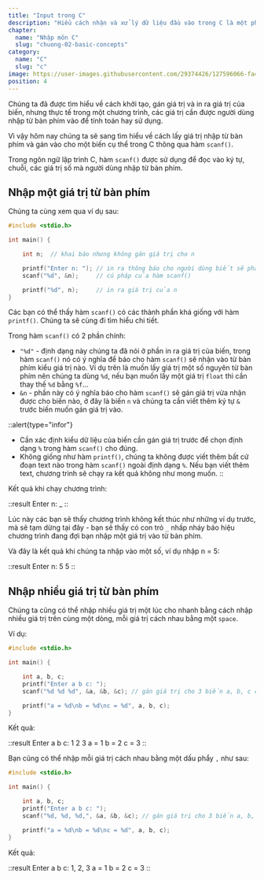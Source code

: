 ```yaml
---
title: "Input trong C"
description: "Hiểu cách nhận và xử lý dữ liệu đầu vào trong C là một phần quan trọng để tạo ra các ứng dụng có khả năng tương tác với người dùng và thực hiện các tính toán phức tạp. Hãy bắt đầu khám phá cách tạo các chương trình mà có thể đọc và sử dụng thông tin từ nhiều nguồn khác nhau"
chapter:
  name: "Nhập môn C"
  slug: "chuong-02-basic-concepts"
category:
  name: "C"
  slug: "c"
image: https://user-images.githubusercontent.com/29374426/127596066-fa46df01-982f-4a72-b6d1-f7d8f5c5a9b3.png
position: 4
---
```


Chúng ta đã được tìm hiểu về cách khởi tạo, gán giá trị và in ra giá trị của biến, nhưng thực tế trong một chương trình, các giá trị cần được người dùng nhập từ bàn phím vào để tính toán hay sử dụng.

Vì vậy hôm nay chúng ta sẽ sang tìm hiểu về cách lấy giá trị nhập từ bàn phím và gán vào cho một biến cụ thể trong C thông qua hàm `scanf()`.

Trong ngôn ngữ lập trình C, hàm `scanf()` được sử dụng để đọc vào ký tự, chuỗi, các giá trị số mà người dùng nhập từ bàn phím.

## Nhập một giá trị từ bàn phím

Chúng ta cùng xem qua ví dụ sau:

```cpp
#include <stdio.h>

int main() {

    int n;  // khai báo nhưng không gán giá trị cho n

    printf("Enter n: "); // in ra thông báo cho người dùng biết sẽ phải làm gì
    scanf("%d", &n);     // cú pháp của hàm scanf()

    printf("%d", n);     // in ra giá trị của n
}
```

Các bạn có thể thấy hàm `scanf()` có các thành phần khá giống với hàm `printf()`. Chúng ta sẽ cùng đi tìm hiểu chi tiết.

Trong hàm `scanf()` có 2 phần chính:

- `"%d"` - định dạng này chúng ta đã nói ở phần in ra giá trị của biến, trong hàm `scanf()` nó có ý nghĩa để báo cho hàm `scanf()` sẽ nhận vào từ bàn phím kiểu giá trị nào. Ví dụ trên là muốn lấy giá trị một số nguyên từ bàn phím nên chúng ta dùng `%d`, nếu bạn muốn lấy một giá trị `float` thì cần thay thế `%d` bằng `%f`...
- `&n` - phần này có ý nghĩa báo cho hàm `scanf()` sẽ gán giá trị vừa nhận được cho biến nào, ở đây là biến `n` và chúng ta cần viết thêm ký tự `&` trước biến muốn gán giá trị vào.

::alert{type="infor"}

- Cần xác định kiểu dữ liệu của biến cần gán giá trị trước để chọn định dạng `%` trong hàm `scanf()` cho đúng.
- Không giống như hàm `printf()`, chúng ta không được viết thêm bất cứ đoạn text nào trong hàm `scanf()` ngoài định dạng `%`. Nếu bạn viết thêm text, chương trình sẽ chạy ra kết quả không như mong muốn.
::

Kết quả khi chạy chương trình:

::result
Enter n: _
::

Lúc này các bạn sẽ thấy chương trình không kết thúc như những ví dụ trước, mà sẽ tạm dừng tại đây - bạn sẽ thấy có con trỏ `_` nhấp nháy báo hiệu chương trình đang đợi bạn nhập một giá trị vào từ bàn phím.

Và đây là kết quả khi chúng ta nhập vào một số, ví dụ nhập n = 5:

::result
Enter n: 5
5
::

## Nhập nhiều giá trị từ bàn phím

Chúng ta cũng có thể nhập nhiều giá trị một lúc cho nhanh bằng cách nhập nhiều giá trị trên cùng một dòng, mỗi giá trị cách nhau bằng một `space`.

Ví dụ:

```cpp
#include <stdio.h>

int main() {

    int a, b, c;
    printf("Enter a b c: ");
    scanf("%d %d %d", &a, &b, &c); // gán giá trị cho 3 biến a, b, c cùng một lần

    printf("a = %d\nb = %d\nc = %d", a, b, c);
}
```

Kết quả:

::result
Enter a b c: 1 2 3
a = 1
b = 2
c = 3
::

Bạn cũng có thể nhập mỗi giá trị cách nhau bằng một dấu phẩy `,` như sau:

```cpp
#include <stdio.h>

int main() {

    int a, b, c;
    printf("Enter a b c: ");
    scanf("%d, %d, %d,", &a, &b, &c); // gán giá trị cho 3 biến a, b, c cùng một lần

    printf("a = %d\nb = %d\nc = %d", a, b, c);
}
```

Kết quả:

::result
Enter a b c: 1, 2, 3
a = 1
b = 2
c = 3
::

